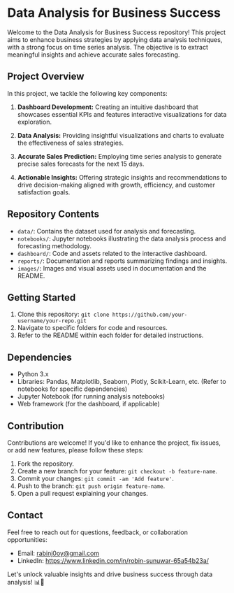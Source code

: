# Data Analysis for Business Success


Welcome to the Data Analysis for Business Success repository! This project aims to enhance business strategies by applying data analysis techniques, with a strong focus on time series analysis. The objective is to extract meaningful insights and achieve accurate sales forecasting.

## Project Overview

In this project, we tackle the following key components:

1. **Dashboard Development:** Creating an intuitive dashboard that showcases essential KPIs and features interactive visualizations for data exploration.

2. **Data Analysis:** Providing insightful visualizations and charts to evaluate the effectiveness of sales strategies.

3. **Accurate Sales Prediction:** Employing time series analysis to generate precise sales forecasts for the next 15 days.

4. **Actionable Insights:** Offering strategic insights and recommendations to drive decision-making aligned with growth, efficiency, and customer satisfaction goals.

## Repository Contents

- `data/`: Contains the dataset used for analysis and forecasting.
- `notebooks/`: Jupyter notebooks illustrating the data analysis process and forecasting methodology.
- `dashboard/`: Code and assets related to the interactive dashboard.
- `reports/`: Documentation and reports summarizing findings and insights.
- `images/`: Images and visual assets used in documentation and the README.

## Getting Started

1. Clone this repository: `git clone https://github.com/your-username/your-repo.git`
2. Navigate to specific folders for code and resources.
3. Refer to the README within each folder for detailed instructions.

## Dependencies

- Python 3.x
- Libraries: Pandas, Matplotlib, Seaborn, Plotly, Scikit-Learn, etc. (Refer to notebooks for specific dependencies)
- Jupyter Notebook (for running analysis notebooks)
- Web framework (for the dashboard, if applicable)

## Contribution

Contributions are welcome! If you'd like to enhance the project, fix issues, or add new features, please follow these steps:

1. Fork the repository.
2. Create a new branch for your feature: `git checkout -b feature-name`.
3. Commit your changes: `git commit -am 'Add feature'`.
4. Push to the branch: `git push origin feature-name`.
5. Open a pull request explaining your changes.

## Contact

Feel free to reach out for questions, feedback, or collaboration opportunities:

- Email: rabinj0oy@gmail.com
- LinkedIn: https://www.linkedin.com/in/robin-sunuwar-65a54b23a/
  
Let's unlock valuable insights and drive business success through data analysis! 📊🚀
